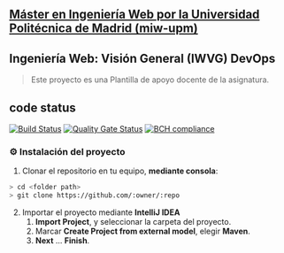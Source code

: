 ## [Máster en Ingeniería Web por la Universidad Politécnica de Madrid (miw-upm)](http://miw.etsisi.upm.es)
## Ingeniería Web: Visión General (IWVG) DevOps
> Este proyecto es una Plantilla de apoyo docente de la asignatura.

## code status
[![Build Status](https://travis-ci.org/Patricia403/iwvg-devops-zhengrong-wang.svg?branch=develop)](https://travis-ci.org/Patricia403/iwvg-devops-zhengrong-wang)
[![Quality Gate Status](https://sonarcloud.io/api/project_badges/measure?project=es.upm.miw%3Aiwvg-devops-zhengrong-wang&metric=alert_status)](https://sonarcloud.io/dashboard?id=es.upm.miw%3Aiwvg-devops-zhengrong-wang)
[![BCH compliance](https://bettercodehub.com/edge/badge/Patricia403/iwvg-devops-zhengrong-wang?branch=develop)](https://bettercodehub.com/)

### :gear: Instalación del proyecto
1. Clonar el repositorio en tu equipo, **mediante consola**:
```sh
> cd <folder path>
> git clone https://github.com/:owner/:repo
```
2. Importar el proyecto mediante **IntelliJ IDEA**
   1. **Import Project**, y seleccionar la carpeta del proyecto.
   1. Marcar **Create Project from external model**, elegir **Maven**.
   1. **Next** … **Finish**.
